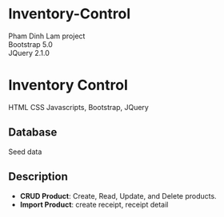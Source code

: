 # Inventory-Control
Pham Dinh Lam project <br />
Bootstrap 5.0 <br />
JQuery 2.1.0 <br />
# Inventory Control

HTML CSS Javascripts, Bootstrap, JQuery

## Database
Seed data
## Description
- **CRUD Product**: Create, Read, Update, and Delete products.
- **Import Product**: create receipt, receipt detail
